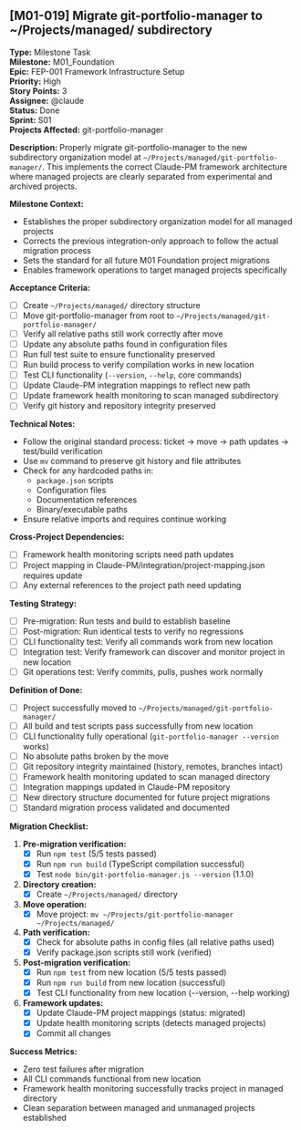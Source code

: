 ## **[M01-019]** Migrate git-portfolio-manager to ~/Projects/managed/ subdirectory

**Type:** Milestone Task  
**Milestone:** M01_Foundation  
**Epic:** FEP-001 Framework Infrastructure Setup  
**Priority:** High  
**Story Points:** 3  
**Assignee:** @claude  
**Status:** Done  
**Sprint:** S01  
**Projects Affected:** git-portfolio-manager

**Description:**
Properly migrate git-portfolio-manager to the new subdirectory organization model at `~/Projects/managed/git-portfolio-manager/`. This implements the correct Claude-PM framework architecture where managed projects are clearly separated from experimental and archived projects.

**Milestone Context:**
- Establishes the proper subdirectory organization model for all managed projects
- Corrects the previous integration-only approach to follow the actual migration process
- Sets the standard for all future M01 Foundation project migrations
- Enables framework operations to target managed projects specifically

**Acceptance Criteria:**
- [ ] Create `~/Projects/managed/` directory structure
- [ ] Move git-portfolio-manager from root to `~/Projects/managed/git-portfolio-manager/`
- [ ] Verify all relative paths still work correctly after move
- [ ] Update any absolute paths found in configuration files
- [ ] Run full test suite to ensure functionality preserved
- [ ] Run build process to verify compilation works in new location
- [ ] Test CLI functionality (`--version`, `--help`, core commands)
- [ ] Update Claude-PM integration mappings to reflect new path
- [ ] Update framework health monitoring to scan managed subdirectory
- [ ] Verify git history and repository integrity preserved

**Technical Notes:**
- Follow the original standard process: ticket → move → path updates → test/build verification
- Use `mv` command to preserve git history and file attributes
- Check for any hardcoded paths in:
  - `package.json` scripts
  - Configuration files
  - Documentation references
  - Binary/executable paths
- Ensure relative imports and requires continue working

**Cross-Project Dependencies:**
- [ ] Framework health monitoring scripts need path updates
- [ ] Project mapping in Claude-PM/integration/project-mapping.json requires update
- [ ] Any external references to the project path need updating

**Testing Strategy:**
- [ ] Pre-migration: Run tests and build to establish baseline
- [ ] Post-migration: Run identical tests to verify no regressions
- [ ] CLI functionality test: Verify all commands work from new location
- [ ] Integration test: Verify framework can discover and monitor project in new location
- [ ] Git operations test: Verify commits, pulls, pushes work normally

**Definition of Done:**
- [ ] Project successfully moved to `~/Projects/managed/git-portfolio-manager/`
- [ ] All build and test scripts pass successfully from new location
- [ ] CLI functionality fully operational (`git-portfolio-manager --version` works)
- [ ] No absolute paths broken by the move
- [ ] Git repository integrity maintained (history, remotes, branches intact)
- [ ] Framework health monitoring updated to scan managed directory
- [ ] Integration mappings updated in Claude-PM repository
- [ ] New directory structure documented for future project migrations
- [ ] Standard migration process validated and documented

**Migration Checklist:**
1. **Pre-migration verification:**
   - [x] Run `npm test` (5/5 tests passed)
   - [x] Run `npm run build` (TypeScript compilation successful)
   - [x] Test `node bin/git-portfolio-manager.js --version` (1.1.0)
   
2. **Directory creation:**
   - [x] Create `~/Projects/managed/` directory
   
3. **Move operation:**
   - [x] Move project: `mv ~/Projects/git-portfolio-manager ~/Projects/managed/`
   
4. **Path verification:**
   - [x] Check for absolute paths in config files (all relative paths used)
   - [x] Verify package.json scripts still work (verified)
   
5. **Post-migration verification:**
   - [x] Run `npm test` from new location (5/5 tests passed)
   - [x] Run `npm run build` from new location (successful)
   - [x] Test CLI functionality from new location (--version, --help working)
   
6. **Framework updates:**
   - [x] Update Claude-PM project mappings (status: migrated)
   - [x] Update health monitoring scripts (detects managed projects)
   - [x] Commit all changes

**Success Metrics:**
- Zero test failures after migration
- All CLI commands functional from new location
- Framework health monitoring successfully tracks project in managed directory
- Clean separation between managed and unmanaged projects established